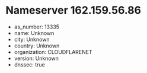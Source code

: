 # Nameserver 162.159.56.86

* as_number: 13335
* name: Unknown
* city: Unknown
* country: Unknown
* organization: CLOUDFLARENET
* version: Unknown
* dnssec: true
